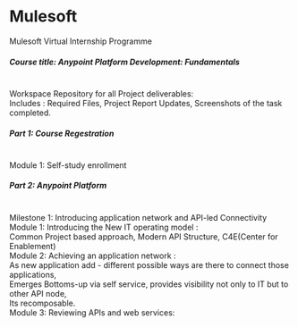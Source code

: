# Mulesoft
Mulesoft Virtual Internship Programme

<h5>Course title: Anypoint Platform Development: Fundamentals</h5><br>
Workspace Repository for all Project deliverables:<br>
Includes : Required Files, Project Report Updates, Screenshots of the task completed.
<br>
<h5>Part 1: Course Regestration</h5><br>
  Module 1: Self-study enrollment

<h5>Part 2: Anypoint Platform</h5><br>
Milestone 1: Introducing application network and API-led Connectivity<br>
	Module 1: Introducing the New IT operating model :<br>
						Common Project based approach, Modern API Structure, C4E(Center for Enablement)<br>
  Module 2: Achieving an application network :<br>
            As new application add - different possible ways are there to connect those applications, <br>
            Emerges Bottoms-up via self service, provides visibility not only to IT but to other API node, <br>
            Its recomposable. <br>
  Module 3: Reviewing APIs and web services: <br>
            
